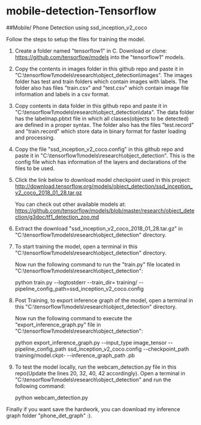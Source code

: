 # mobile-detection-Tensorflow

##Mobile/ Phone Detection using ssd_inception_v2_coco

Follow the steps to setup the files for training the model.

1. Create a folder named "tensorflow1" in C.
Download or clone: https://github.com/tensorflow/models into the "tensorflow1" models.

2. Copy the contents in images folder in this github repo and paste it in "C:\tensorflow1\models\research\object_detection\images".
   The images folder has test and train folders which contain images with labels. The folder also has files "train.csv" and "test.csv"
   which contain image file information and labels in a csv format.
   
3. Copy contents in data folder in this github repo and paste it in "C:\tensorflow1\models\research\object_detection\data".
   The data folder has the labelmap.pbtxt file in which all classes(objects to be detected) are defined in a proper syntax. The folder
   also has the files "test.record" and "train.record" which store data in binary format for faster loading and processing.

4. Copy the file "ssd_inception_v2_coco.config" in this github repo and paste it in "C:\tensorflow1\models\research\object_detection".
   This is the config file which has information of the layers and declarations of the files to be used.

5. Click the link below to download model checkpoint used in this project: 
   http://download.tensorflow.org/models/object_detection/ssd_inception_v2_coco_2018_01_28.tar.gz
   
   You can check out other available models at: https://github.com/tensorflow/models/blob/master/research/object_detection/g3doc/tf1_detection_zoo.md

6. Extract the download "ssd_inception_v2_coco_2018_01_28.tar.gz" in "C:\tensorflow1\models\research\object_detection" directory.

7. To start training the model, open a terminal in this "C:\tensorflow1\models\research\object_detection" directory. 
   
   Now run the following command to run the "train.py" file located in "C:\tensorflow1\models\research\object_detection":
   
   python train.py --logtostderr --train_dir= training/ --pipeline_config_path=ssd_inception_v2_coco.config
  
8. Post Training, to export inference graph of the model,  open a terminal in this "C:\tensorflow1\models\research\object_detection" directory.

   Now run the following command to execute the "export_inference_graph.py" file in "C:\tensorflow1\models\research\object_detection":
  
   python export_inference_graph.py --input_type image_tensor --pipeline_config_path ssd_inception_v2_coco.config --checkpoint_path training/model.ckpt-<latest saved training step number> --inference_graph_path <model-name-any>.pb

9. To test the model locally, run the webcam_detection.py file in this repo(Update the lines 20, 32, 40, 42 accordingly).
   Open a terminal in "C:\tensorflow1\models\research\object_detection" and run the following command:
   
   python webcam_detection.py
    
    
Finally if you want save the hardwork, you can download my inference graph folder "phone_det_graph" :).
 
        


